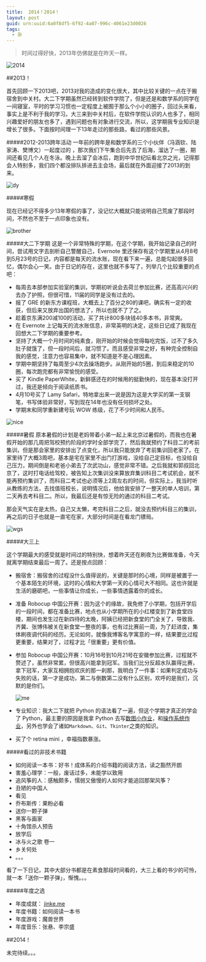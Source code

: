```yaml
---
title:  2014！2014！
layout: post
guid: urn:uuid:6a0f8df5-6f92-4a07-996c-4061e23d0026
tags:
  - 杂
---
```


>时间过得好快，2013年仿佛就是在昨天一样。

![2014](http://pic.yupoo.com/yichenluan/DqCzuK7r/IucKr.png)


##2013！

首先回顾一下2013吧，2013对我的造成的变化很大，其中比较关键的一点在于搬宿舍到中关村。大二下学期虽然已经转到软件学院了，但是还是和数学系的同学在一间寝室，平时的学习习惯也一定程度上被囿于那么个小小的圈子，回过头来看，事实上是不利于我的学习。大三来到中关村后，在软件学院认识的人也多了，相同兴趣爱好的朋友也多了，遇到问题也有对象进行交流，所以，这学期我专业知识是增长了很多。下面按时间理一下13年走过的那些路，看过的那些风景。

#####2012-2013跨年活动
 一年前的跨年是和数学系的三个小伙伴（冯涵钦、陆家涛、樊博文）一起度过的 ，那次我们下午集合后先去了后海，溜达了一圈，期间还看见几个人在冬泳。晚上去溜了会冰后，跑到中华世纪坛看北京之光，记得那会人特别多，我们四个都没排队排进去主会场，最后就在外面迎接了2013的到来。
 
 ![dy](http://pic.yupoo.com/yichenluan/DqHifQbk/medish.jpg)
  
#####寒假

现在已经记不得多少13年寒假的事了，没记忆大概就只能说明自己荒废了那段时间，不然也不至于一点印象也没有。

![brother](http://pic.yupoo.com/yichenluan/DqHgciwM/medish.jpg)
	
#####大二下学期
这是一个非常特殊的学期，在这个学期，我开始记录自己的时间，尝试用文字去剖析自己警醒自己，Evernote 里还保存有这个学期里从4月8号到5月23号的日记，内容都是每天的流水账，现在看下来一遍，总能勾起很多回忆，偶尔会心一笑。由于日记的存在，这里也就不多写了，列举几个比较重要的点吧：

 - 每周去本部参加实验室的集训，学期初听说会去荷兰参加比赛，还高高兴兴的去办了护照，但很可惜，11届的同学是没有过去的。
 - 报了 GRE 的新东方课程班，大概去上了百分之80的课吧，确实有一定的收获，但后来又放弃出国的想法了，所以也就不了了之。
 - 趁着京东满200减100的活动，买了共计800多块钱40多本书，非常爽。
 - 在 Evernote 上记每天的流水账信息，非常英明的决定，这些日记成了我现在回想大二下学期的重要参考。
 - 坚持了大概一个月时间的纯素食，刚开始的时候会觉得每吃完饭，过不了多久肚子就饿了，但一段时间后，就习惯了。而且感受非常之好，有种完全控制自我的感觉，注意力也容易集中，就不知道是不是心理因素。
 - 学期中期坚持了每周至少4次去操场跑步。从刚开始的5圈，到后来稳定的10圈，每次跑完都有非常愉悦的感受。
 - 买了 Kindle PaperWhite，新鲜感还在的时候用的挺勤快的，现在基本没打开过，我还是倾向于阅读纸质书。
 - 4月10号买了 Lamy Safari，特地拿出来一说是因为这是大学买的第一支钢笔，书写体验非常好，写到现在14年也没有任何损坏之处。
 - 学期末和同学重新建号玩 WOW 练级，花了不少时间和人民币。
 
 ![nice](http://pic.yupoo.com/yichenluan/DqHfPyMM/medish.jpg)

#####暑假
原本暑假的计划是老妈带着小弟一起上来北京过暑假的，而我也在暑假开始的那几周把驾校预约阶段的学时全部学完了，然后我就预约了科目二的考前集训，但是那会家里的安排出了点变化，所以我只能放弃了考前集训回老家了。在家里待了大概3周吧，基本是宅在家里不出门打游戏，没给自己定目标，也没给自己压力，期间倒是和老爸小弟去了次武功山，感觉非常不错。之后我就和郭叔回北京了，这时打电话给驾校，被告知上次集训没来算放弃集训科目二考试机会，就不能再预约集训了，而科目二考试也必须等上2周左右的时间，但实际上，我当时听从教练的方法，去找值班校长，说明情况后，他给我安排了一整天的单人培训，第二天再去考科目二。所以，我最后还是有惊无险的通过的科目二考试。

那会天气实在是太热，自己又太懒，考完科目二之后，就没去预约科目三的集训，再之后的日子也就是一直宅在家，大部分时间是在看龙门镖局。

![wgs](http://pic.yupoo.com/yichenluan/DqHhpGI1/R83wi.jpg)

#####大三上

这个学期最大的感受就是时间过的特别快，想着昨天还在刷夜为比赛做准备，今天就离学期结束最后一周了。还是按点回顾：

- 搬宿舍：搬宿舍的过程没什么值得说的，关键是那时的心境，同样是被置于一个基本陌生的环境，这时的心情和大学第一天的心情可大不相同。这也许就是生活的磨砺吧，一些事情让你成长，一些事情透露着你的成长。
- 准备 Robocup 中国公开赛：因为这个的缘故，我免修了小学期，包括开学后的一段时间，都在准备比赛，地点也从小学期所在的小红楼变到了新食堂四楼，期间也发生过在新四待的太晚，阿姨已经把新食堂的门全关了，导致我、齐冀、张博伟被关在新食堂一整夜的事，也有过比赛前一周，为了赶进度，集体刷夜调代码的经历。无论如何，就像我博客名字寓意的一样，结果要比过程更重要，结果对了，过程才比「很重要」更有价值。
- 参加 Robocup 中国公开赛：10月16号到10月21号在安徽参加比赛，过程就不赘述了，虽然非常累，但很高兴能拿到冠军。当我们比分反超水队赢得比赛，拿下冠军，大家互相拥抱欢庆的那一刹那，我明白了一件事：如果判定成功与失败的话，第一才是成功，第二与倒数第二没有什么区别，欢呼的是我们，沉默的是你们。

	![me](http://pic.yupoo.com/yichenluan/DqCxYZWt/fYnYv.jpg)
	

- 专业知识：我大二下就把 Python 的语法看了一遍，但这个学期才真正的学会了 Python，最主要的原因是我拿 Python 去写[数图小作业](https://github.com/yichenluan/ImageProcess)，和[操作系统作业](https://github.com/yichenluan/OSLab)，另外也学会了诸如`Markdown`、`Git`、`Tkinter`之类的知识。
- 买了个 retina mini ，幸福指数暴涨。

#####看过的非技术书籍

- 如何阅读一本书：好书！成体系的介绍书籍的阅读方法，读之豁然开朗
- 害羞心理学：一般，废话过多，未能学以致用
- 追风筝的人：感触颇多，懦弱又傲慢的人如何才能追回那架风筝？
- 丑陋的中国人
- 看见
- 乔布斯传：果粉必看
- 送你一颗子弹
- 黑客与画家
- 十角馆杀人预告
- 放学后
- 冰与火之歌 卷一
- 乡关何处
- 。。。

看了一下日记，其中大部分书都是在素食那段时间看的，大三上看的书少的可怜，就一本「送你一颗子弹」，惭愧。。。

#####年度之选

- 年度成就： [jinke.me](http://jinke.me)
- 年度书籍：如何阅读一本书
- 年度游戏：魔兽世界
- 年度音乐：张悬、李宗盛


##2014！

未完待续。。。


